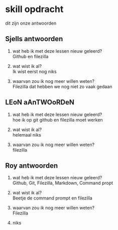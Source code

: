
# skill opdracht
dit zijn onze antwoorden
## Sjells antwoorden


1. wat heb ik met deze lessen nieuw geleerd?\
Github en filezilla

2. wat wist ik al?\
Ik wist eerst nog niks 

3. waarvan zou ik nog meer willen weten?\
 Filezilla dat hebben we nog niet zo vaak gedaan 


 


## LEoN aAnTWOoRDeN
1. wat heb ik met deze lessen nieuw geleerd?\
hoe ik op git github en filezilla moet werken

2. wat wist ik al?\
helemaal niks

3. waarvan zou ik nog meer willen weten?\
filezilla 


## Roy antwoorden
1. wat heb ik met deze lessen nieuw geleerd?\
Github, Git, Filezilla, Markdown, Command propt

2. wat wist ik al?\
Beetje de command prompt en filezilla

3. waarvan zou ik nog meer willen weten?\
Filezilla

4. niks
